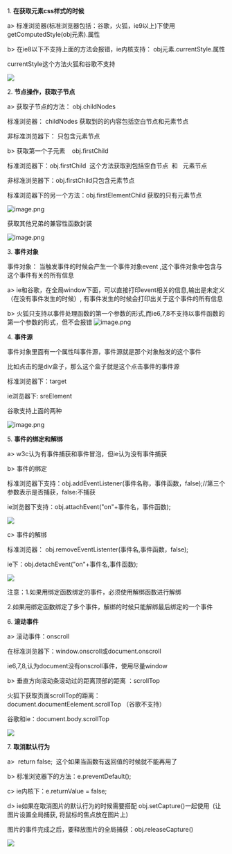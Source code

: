 1. **在获取元素css样式的时候**

a> 标准浏览器(标准浏览器包括：谷歌，火狐，ie9以上)下使用 getComputedStyle(obj元素).属性

b> 在ie8以下不支持上面的方法会报错，ie内核支持： obj元素.currentStyle.属性

currentStyle这个方法火狐和谷歌不支持  

![](https://upload-images.jianshu.io/upload_images/9249356-5a10ebcb74524efc.png?imageMogr2/auto-orient/strip%7CimageView2/2/w/1240)


2. **节点操作，获取子节点**

a> 获取子节点的方法： obj.childNodes

标准浏览器： childNodes 获取到的的内容包括空白节点和元素节点

非标准浏览器下： 只包含元素节点

b> 获取第一个子元素    obj.firstChild

标准浏览器下：obj.firstChild  这个方法获取到包括空白节点  和   元素节点

非标准浏览器下：obj.firstChild只包含元素节点

标准浏览器下的另一个方法：obj.firstElementChild 获取的只有元素节点

![image.png](https://upload-images.jianshu.io/upload_images/9249356-1929d75225a34026.png?imageMogr2/auto-orient/strip%7CimageView2/2/w/1240)


获取其他兄弟的兼容性函数封装  

![image.png](https://upload-images.jianshu.io/upload_images/9249356-7fd6b22d0bb266ea.png?imageMogr2/auto-orient/strip%7CimageView2/2/w/1240)


3. **事件对象**

事件对象： 当触发事件的时候会产生一个事件对象event ,这个事件对象中包含与这个事件有关的所有信息

a> ie和谷歌，在全局window下面，可以直接打印event相关的信息,输出是未定义（在没有事件发生的时候）, 有事件发生的时候会打印出关于这个事件的所有信息

b> 火狐只支持以事件处理函数的第一个参数的形式,而ie6,7,8不支持以事件函数的第一个参数的形式，但不会报错
![image.png](https://upload-images.jianshu.io/upload_images/9249356-71fab6c1d4625d06.png?imageMogr2/auto-orient/strip%7CimageView2/2/w/1240)


4. **事件源**

事件对象里面有一个属性叫事件源，事件源就是那个对象触发的这个事件

比如点击的是div盒子，那么这个盒子就是这个点击事件的事件源

标准浏览器下：target

ie浏览器下: sreElement

谷歌支持上面的两种

![image.png](https://upload-images.jianshu.io/upload_images/9249356-6b02280c02a588ae.png?imageMogr2/auto-orient/strip%7CimageView2/2/w/1240)


5. **事件的绑定和解绑**

a> w3c认为有事件捕获和事件冒泡，但ie认为没有事件捕获

b> 事件的绑定

标准浏览器下支持：obj.addEventListener(事件名称，事件函数，false);//第三个参数表示是否捕获，false:不捕获

ie浏览器下支持：obj.attachEvent("on"+事件名，事件函数);

![](https://upload-images.jianshu.io/upload_images/9249356-52b5c4f12ba5ffc3.png?imageMogr2/auto-orient/strip%7CimageView2/2/w/1240)


c> 事件的解绑

标准浏览器： obj.removeEventListenter(事件名,事件函数，false);

ie下：obj.detachEvent("on"+事件名,事件函数);

![](https://upload-images.jianshu.io/upload_images/9249356-f04cb38b7c588d18.png?imageMogr2/auto-orient/strip%7CimageView2/2/w/1240)


注意：1.如果用绑定函数绑定的事件，必须使用解绑函数进行解绑

2.如果用绑定函数绑定了多个事件，解绑的时候只能解绑最后绑定的一个事件

6. **滚动事件**

a> 滚动事件：onscroll

在标准浏览器下：window.onscroll或document.onscroll

ie6,7,8,认为document没有onscroll事件，使用尽量window

b> 垂直方向滚动条滚动过的距离顶部的距离 ：scrollTop

火狐下获取页面scrollTop的距离：document.documentEelement.scrollTop （谷歌不支持）

谷歌和ie：document.body.scrollTop

![](https://upload-images.jianshu.io/upload_images/9249356-f73d2a52fc7ca5d7.png?imageMogr2/auto-orient/strip%7CimageView2/2/w/1240)


7. **取消默认行为**

a>  return false;  这个如果当函数有返回值的时候就不能再用了

b> 标准浏览器下的方法：e.preventDefault();

c> ie内核下：e.returnValue = false;

d> ie如果在取消图片的默认行为的时候需要搭配 obj.setCapture()一起使用  (让图片设置全局捕获, 将鼠标的焦点放在图片上)

图片的事件完成之后，要释放图片的全局捕获：obj.releaseCapture()

![](https://upload-images.jianshu.io/upload_images/9249356-c43047d7636fcbdd.png?imageMogr2/auto-orient/strip%7CimageView2/2/w/1240)


